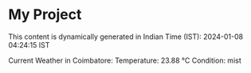 # My Project

This content is dynamically generated in Indian Time (IST): 2024-01-08 04:24:15 IST


Current Weather in Coimbatore:
Temperature: 23.88 °C
Condition: mist
